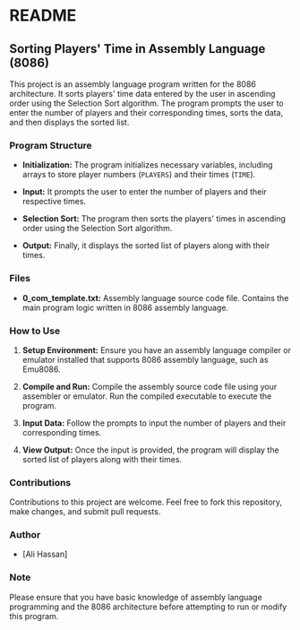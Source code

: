 # README

## Sorting Players' Time in Assembly Language (8086)

This project is an assembly language program written for the 8086 architecture. It sorts players' time data entered by the user in ascending order using the Selection Sort algorithm. The program prompts the user to enter the number of players and their corresponding times, sorts the data, and then displays the sorted list.

### Program Structure

- **Initialization:** The program initializes necessary variables, including arrays to store player numbers (`PLAYERS`) and their times (`TIME`).

- **Input:** It prompts the user to enter the number of players and their respective times.

- **Selection Sort:** The program then sorts the players' times in ascending order using the Selection Sort algorithm.

- **Output:** Finally, it displays the sorted list of players along with their times.

### Files

- **0_com_template.txt:** Assembly language source code file. Contains the main program logic written in 8086 assembly language.

### How to Use

1. **Setup Environment:** Ensure you have an assembly language compiler or emulator installed that supports 8086 assembly language, such as Emu8086.

2. **Compile and Run:** Compile the assembly source code file using your assembler or emulator. Run the compiled executable to execute the program.

3. **Input Data:** Follow the prompts to input the number of players and their corresponding times.

4. **View Output:** Once the input is provided, the program will display the sorted list of players along with their times.


### Contributions

Contributions to this project are welcome. Feel free to fork this repository, make changes, and submit pull requests.

### Author

- [Ali Hassan]


### Note

Please ensure that you have basic knowledge of assembly language programming and the 8086 architecture before attempting to run or modify this program.